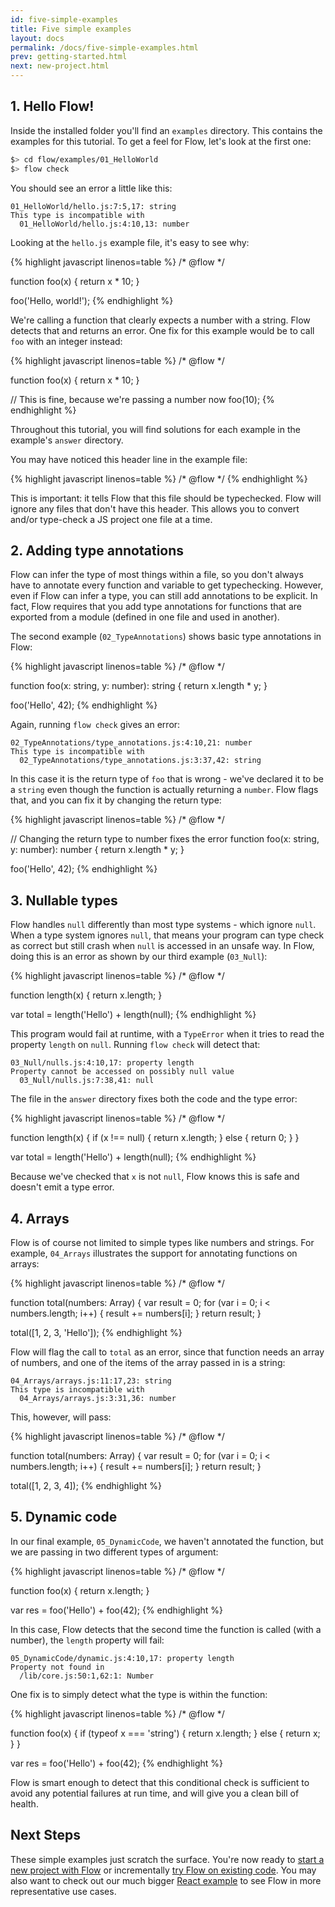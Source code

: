 ```yaml
---
id: five-simple-examples
title: Five simple examples
layout: docs
permalink: /docs/five-simple-examples.html
prev: getting-started.html
next: new-project.html
---
```


## 1. Hello Flow!

Inside the installed folder you'll find an `examples` directory. This contains the examples for this tutorial. To get a feel for Flow, let's look at the first one:

```bash
$> cd flow/examples/01_HelloWorld
$> flow check
```

You should see an error a little like this:

```bbcode
01_HelloWorld/hello.js:7:5,17: string
This type is incompatible with
  01_HelloWorld/hello.js:4:10,13: number
```

Looking at the `hello.js` example file, it's easy to see why:

{% highlight javascript linenos=table %}
/* @flow */

function foo(x) {
  return x * 10;
}

foo('Hello, world!');
{% endhighlight %}

We're calling a function that clearly expects a number with a string. Flow detects that and returns an error. One fix for this example would be to call `foo` with an integer instead: 

{% highlight javascript linenos=table %}
/* @flow */

function foo(x) {
  return x * 10;
}

// This is fine, because we're passing a number now
foo(10);
{% endhighlight %}

Throughout this tutorial, you will find solutions for each example in the example's `answer` directory.

You may have noticed this header line in the example file:

{% highlight javascript linenos=table %}
/* @flow */
{% endhighlight %}

This is important: it tells Flow that this file should be typechecked. Flow will ignore any files that don't have this header. This allows you to convert and/or type-check a JS project one file at a time.

## 2. Adding type annotations

Flow can infer the type of most things within a file, so you don't always have to annotate every function and variable to get typechecking. However, even if Flow can infer a type, you can still add annotations to be explicit. In fact, Flow requires that you add type annotations for functions that are exported from a module (defined in one file and used in another).

The second example (`02_TypeAnnotations`) shows basic type annotations in Flow:

{% highlight javascript linenos=table %}
/* @flow */

function foo(x: string, y: number): string {
  return x.length * y;
}

foo('Hello', 42);
{% endhighlight %}

Again, running `flow check` gives an error:

```bbcode
02_TypeAnnotations/type_annotations.js:4:10,21: number
This type is incompatible with
  02_TypeAnnotations/type_annotations.js:3:37,42: string
```

In this case it is the return type of `foo` that is wrong - we've declared it to be a `string` even though the function is actually returning a `number`. Flow flags that, and you can fix it by changing the return type:

{% highlight javascript linenos=table %}
/* @flow */

// Changing the return type to number fixes the error
function foo(x: string, y: number): number {
  return x.length * y;
}

foo('Hello', 42);
{% endhighlight %}

## 3. Nullable types

Flow handles `null` differently than most type systems - which ignore `null`. When a type system ignores `null`, that means your program can type check as correct but still crash when `null` is accessed in an unsafe way. In Flow, doing this is an error as shown by our third example (`03_Null`):

{% highlight javascript linenos=table %}
/* @flow */

function length(x) {
  return x.length;
}

var total = length('Hello') + length(null);
{% endhighlight %}

This program would fail at runtime, with a `TypeError` when it tries to read the property `length` on `null`. Running `flow check` will detect that:

```bbcode
03_Null/nulls.js:4:10,17: property length
Property cannot be accessed on possibly null value
  03_Null/nulls.js:7:38,41: null
```

The file in the `answer` directory fixes both the code and the type error:

{% highlight javascript linenos=table %}
/* @flow */

function length(x) {
  if (x !== null) {
    return x.length;
  } else {
    return 0;
  }
}

var total = length('Hello') + length(null);
{% endhighlight %}

Because we've checked that `x` is not `null`, Flow knows this is safe and doesn't emit a type error.

## 4. Arrays

Flow is of course not limited to simple types like numbers and strings. For example, `04_Arrays` illustrates the support for annotating functions on arrays:

{% highlight javascript linenos=table %}
/* @flow */

function total(numbers: Array<number>) {
  var result = 0;
  for (var i = 0; i < numbers.length; i++) {
    result += numbers[i];
  }
  return result;
}

total([1, 2, 3, 'Hello']);
{% endhighlight %}

Flow will flag the call to `total` as an error, since that function needs an array of numbers, and one of the items of the array passed in is a string:

```bbcode
04_Arrays/arrays.js:11:17,23: string
This type is incompatible with
  04_Arrays/arrays.js:3:31,36: number
```

This, however, will pass:

{% highlight javascript linenos=table %}
/* @flow */

function total(numbers: Array<number>) {
  var result = 0;
  for (var i = 0; i < numbers.length; i++) {
    result += numbers[i];
  }
  return result;
}

total([1, 2, 3, 4]);
{% endhighlight %}


## 5. Dynamic code

In our final example, `05_DynamicCode`, we haven't annotated the function, but we are passing in two different types of argument:

{% highlight javascript linenos=table %}
/* @flow */

function foo(x) {
  return x.length;
}

var res = foo('Hello') + foo(42);
{% endhighlight %}

In this case, Flow detects that the second time the function is called (with a number), the `length` property will fail:

```bbcode
05_DynamicCode/dynamic.js:4:10,17: property length
Property not found in
  /lib/core.js:50:1,62:1: Number
```

One fix is to simply detect what the type is within the function:

{% highlight javascript linenos=table %}
/* @flow */

function foo(x) {
  if (typeof x === 'string') {
    return x.length;
  } else {
    return x;
  }
}

var res = foo('Hello') + foo(42);
{% endhighlight %}

Flow is smart enough to detect that this conditional check is sufficient to avoid any potential failures at run time, and will give you a clean bill of health.

## Next Steps

These simple examples just scratch the surface. You're now ready to [start a new project with Flow](new-project.html) or incrementally [try Flow on existing code](existing.html). You may also want to check out our much bigger [React example](react-example.html) to see Flow in more representative use cases.
